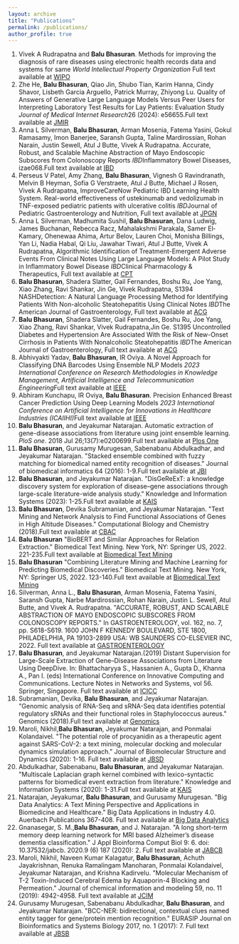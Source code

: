 ```yaml
---
layout: archive
title: "Publications"
permalink: /publications/
author_profile: true
---
```


<ol type="1">
<li> Vivek A Rudrapatna and <b>Balu Bhasuran</b>. Methods for improving the diagnosis of rare diseases using electronic health records data and systems for same <i>World Intellectual Property Organization </i>Full text available at <a href="https://patentscope.wipo.int/search/en/detail.jsf?docId=WO2024049873">WIPO</a> </li>
<li> Zhe He, <b>Balu Bhasuran</b>, Qiao Jin, Shubo Tian, Karim Hanna, Cindy Shavor, Lisbeth Garcia Arguello, Patrick Murray, Zhiyong Lu. Quality of Answers of Generative Large Language Models Versus Peer Users for Interpreting Laboratory Test Results for Lay Patients: Evaluation Study <i>Journal of Medical Internet Research</i>26 (2024): e56655.Full text available at <a href="https://www.jmir.org/2024/1/e56655/">JMIR</a> </li>
<li> Anna L Silverman, <b>Balu Bhasuran</b>, Arman Mosenia, Fatema Yasini, Gokul Ramasamy, Imon Banerjee, Saransh Gupta, Taline Mardirossian, Rohan Narain, Justin Sewell, Atul J Butte, Vivek A Rudrapatna. Accurate, Robust, and Scalable Machine Abstraction of Mayo Endoscopic Subscores from Colonoscopy Reports <i>IBD</i>Inflammatory Bowel Diseases, izae068.Full text available at <a href="https://academic.oup.com/ibdjournal/advance-article/doi/10.1093/ibd/izae068/7635742?login=true">IBD</a> </li>
<li> Perseus V Patel, Amy Zhang, <b>Balu Bhasuran</b>, Vignesh G Ravindranath, Melvin B Heyman, Sofia G Verstraete, Atul J Butte, Michael J Rosen, Vivek A Rudrapatna, ImproveCareNow Pediatric IBD Learning Health System. Real-world effectiveness of ustekinumab and vedolizumab in TNF-exposed pediatric patients with ulcerative colitis <i>IBD</i>Journal of Pediatric Gastroenterology and Nutrition, Full text available at <a href="https://onlinelibrary.wiley.com/doi/full/10.1002/jpn3.12169">JPGN</a> </li>
<li> Anna L Silverman, Madhumita Sushil, <b>Balu Bhasuran</b>, Dana Ludwig, James Buchanan, Rebecca Racz, Mahalakshmi Parakala, Samer El‐Kamary, Ohenewaa Ahima, Artur Belov, Lauren Choi, Monisha Billings, Yan Li, Nadia Habal, Qi Liu, Jawahar Tiwari, Atul J Butte, Vivek A Rudrapatna, Algorithmic Identification of Treatment-Emergent Adverse Events From Clinical Notes Using Large Language Models: A Pilot Study in Inflammatory Bowel Disease <i>IBD</i>Clinical Pharmacology & Therapeutics, Full text available at <a href="https://ascpt.onlinelibrary.wiley.com/doi/full/10.1002/cpt.3226">CPT</a> </li>
<li> <b>Balu Bhasuran</b>, Shadera Slatter, Gail Fernandes, Boshu Ru, Joe Yang, Xiao Zhang, Ravi Shankar, Jin Ge, Vivek Rudrapatna, S1394 NASHDetection: A Natural Language Processing Method for Identifying Patients With Non-alcoholic Steatohepatitis Using Clinical Notes <i>IBD</i>The American Journal of Gastroenterology, Full text available at <a href="https://journals.lww.com/ajg/fulltext/2023/10001/s1394_nashdetection__a_natural_language_processing.2355.aspx">ACG</a> </li>
<li> <b>Balu Bhasuran</b>, Shadera Slatter, Gail Fernandes, Boshu Ru, Joe Yang, Xiao Zhang, Ravi Shankar, Vivek Rudrapatna,Jin Ge. S1395 Uncontrolled Diabetes and Hypertension Are Associated With the Risk of New-Onset Cirrhosis in Patients With Nonalcoholic Steatohepatitis <i>IBD</i>The American Journal of Gastroenterology, Full text available at <a href="https://journals.lww.com/ajg/fulltext/2023/10001/s1395_uncontrolled_diabetes_and_hypertension_are.2356.aspx">ACG</a> </li>
<li> Abhivyakti Yadav, <b>Balu Bhasuran</b>, IR Oviya. A Novel Approach for Classifying DNA Barcodes Using Ensemble NLP Models <i>2023 International Conference on Research Methodologies in Knowledge Management, Artificial Intelligence and Telecommunication Engineering</i>Full text available at <a href="https://ieeexplore.ieee.org/abstract/document/10369753">IEEE</a> </li>
<li> Abhiram Kunchapu, IR Oviya, <b>Balu Bhasuran</b>. Precision Enhanced Breast Cancer Prediction Using Deep Learning Models <i>2023 International Conference on Artificial Intelligence for Innovations in Healthcare Industries (ICAIIHI)</i>Full text available at <a href="https://ieeexplore.ieee.org/abstract/document/10489171">IEEE</a> </li>
<li><b>Balu Bhasuran</b>, and Jeyakumar Natarajan. Automatic extraction of gene-disease associations from literature using joint ensemble learning. <i>PloS one</i>. 2018 Jul 26;13(7):e0200699.Full text available at <a href="https://journals.plos.org/plosone/article?id=10.1371/journal.pone.0200699">Plos One</a>  </li>
<li><b>Balu Bhasuran</b>, Gurusamy Murugesan, Sabenabanu Abdulkadhar, and Jeyakumar Natarajan. "Stacked ensemble combined with fuzzy matching for biomedical named entity recognition of diseases." Journal of biomedical informatics 64 (2016): 1-9.Full text available at <a href="https://www.sciencedirect.com/science/article/pii/S1532046416301216">JBI</a> </li>
<li><b>Balu Bhasuran</b>, and Jeyakumar Natarajan. "DisGeReExT: a knowledge discovery system for exploration of disease–gene associations through large-scale literature-wide analysis study." Knowledge and Information Systems (2023): 1-25.Full text available at <a href="https://link.springer.com/article/10.1007/s10115-023-01862-1">KAIS</a></li>
<li><b>Balu Bhasuran</b>, Devika Subramanian, and Jeyakumar Natarajan. "Text Mining and Network Analysis to Find Functional Associations of Genes in High Altitude Diseases." Computational Biology and Chemistry (2018).Full text available at <a href="https://www.sciencedirect.com/science/article/abs/pii/S1476927117302207">CBAC</a></li>
<li><b>Balu Bhasuran</b> "BioBERT and Similar Approaches for Relation Extraction." Biomedical Text Mining. New York, NY: Springer US, 2022. 221-235.Full text available at <a href="https://experiments.springernature.com/articles/10.1007/978-1-0716-2305-3_12">Biomedical Text Mining</a></li>
<li><b>Balu Bhasuran</b> "Combining Literature Mining and Machine Learning for Predicting Biomedical Discoveries." Biomedical Text Mining. New York, NY: Springer US, 2022. 123-140.Full text available at <a href="https://link.springer.com/protocol/10.1007/978-1-0716-2305-3_7">Biomedical Text Mining</a></li>
<li>Silverman, Anna L., <b>Balu Bhasuran</b>, Arman Mosenia, Fatema Yasini, Saransh Gupta, Narbe Mardirossian, Rohan Narain, Justin L. Sewell, Atul Butte, and Vivek A. Rudrapatna. "ACCURATE, ROBUST, AND SCALABLE ABSTRACTION OF MAYO ENDOSCOPIC SUBSCORES FROM COLONOSCOPY REPORTS." In GASTROENTEROLOGY, vol. 162, no. 7, pp. S618-S619. 1600 JOHN F KENNEDY BOULEVARD, STE 1800, PHILADELPHIA, PA 19103-2899 USA: WB SAUNDERS CO-ELSEVIER INC, 2022. Full text available at <a href="https://eposters.ddw.org/ddw/2022/ddw-2022/355009/anna.silverman.accurate.robust.and.scalable.abstraction.of.mayo.endoscopic.html?f=listing%3D3%2Abrowseby%3D8%2Asortby%3D2%2Amedia%3D2%2Alabel%3D25067">GASTROENTEROLOGY</a></li>
<li><b>Balu Bhasuran</b>, and Jeyakumar Natarajan.(2019) Distant Supervision for Large-Scale Extraction of Gene–Disease Associations from Literature Using DeepDive. In: Bhattacharyya S., Hassanien A., Gupta D., Khanna A., Pan I. (eds) International Conference on Innovative Computing and Communications. Lecture Notes in Networks and Systems, vol 56. Springer, Singapore. Full text available at <a href="https://link.springer.com/chapter/10.1007/978-981-13-2354-6_39">ICICC</a></li>
<li>Subramanian, Devika, <b>Balu Bhasuran</b>, and Jeyakumar Natarajan. "Genomic analysis of RNA-Seq and sRNA-Seq data identifies potential regulatory sRNAs and their functional roles in Staphylococcus aureus." Genomics (2018).Full text available at <a href="https://www.sciencedirect.com/science/article/pii/S0888754318300697">Genomics</a></li>
<li>Maroli, Nikhil,<b>Balu Bhasuran</b>, Jeyakumar Natarajan, and Ponmalai Kolandaivel. "The potential role of procyanidin as a therapeutic agent against SARS-CoV-2: a text mining, molecular docking and molecular dynamics simulation approach." Journal of Biomolecular Structure and Dynamics (2020): 1-16. Full text available at <a href="https://www.tandfonline.com/doi/full/10.1080/07391102.2020.1823887">JBSD</a></li>
<li>Abdulkadhar, Sabenabanu, <b>Balu Bhasuran</b>, and Jeyakumar Natarajan. "Multiscale Laplacian graph kernel combined with lexico-syntactic patterns for biomedical event extraction from literature." Knowledge and Information Systems (2020): 1-31.Full text available at <a href="https://link.springer.com/article/10.1007/s10115-020-01514-8">KAIS</a></li>
<li>Natarajan, Jeyakumar, <b>Balu Bhasuran</b>, and Gurusamy Murugesan. "Big Data Analytics: A Text Mining Perspective and Applications in Biomedicine and Healthcare." Big Data Applications in Industry 4.0. Auerbach Publications 367-408. Full text available at <a href="https://www.taylorfrancis.com/chapters/edit/10.1201/9781003175889-17/big-data-analytics-text-mining-perspective-applications-biomedicine-healthcare-jeyakumar-natarajan-balu-bhasuran-gurusamy-murugesan?context=ubx&refId=e74e4007-27be-4b72-8197-8d6025d118fd">Big Data Analytics</a></li>
<li>Gnanasegar, S. M.,<b>Balu Bhasuran</b>, and J. Natarajan. "A long short-term memory deep learning network for MRI based Alzheimer’s disease dementia classification." J Appl Bioinforma Comput Biol 9: 6. doi: 10.37532/jabcb. 2020.9 (6) 187 (2020): 2. Full text available at <a href="https://www.scitechnol.com/peer-review/a-long-shortterm-memory-deep-learning-network-for-mri-based-alzheimers-disease-dementia-classification-o7IO.php?article_id=13825">JABCB</a></li>
<li>Maroli, Nikhil, Naveen Kumar Kalagatur, <b>Balu Bhasuran</b>, Achuth Jayakrishnan, Renuka Ramalingam Manoharan, Ponmalai Kolandaivel, Jeyakumar Natarajan, and Krishna Kadirvelu. "Molecular Mechanism of T-2 Toxin-Induced Cerebral Edema by Aquaporin-4 Blocking and Permeation." Journal of chemical information and modeling 59, no. 11 (2019): 4942-4958. Full text available at <a href="https://pubs.acs.org/doi/abs/10.1021/acs.jcim.9b00711.">JCIM</a></li>
<li>Gurusamy Murugesan, Sabenabanu Abdulkadhar, <b>Balu Bhasuran</b>, and Jeyakumar Natarajan. "BCC-NER: bidirectional, contextual clues named entity tagger for gene/protein mention recognition." EURASIP Journal on Bioinformatics and Systems Biology 2017, no. 1 (2017): 7. Full text available at <a href="https://bsb-eurasipjournals.springeropen.com/articles/10.1186/s13637-017-0060-6">JBSB</a></li>
</ol>
